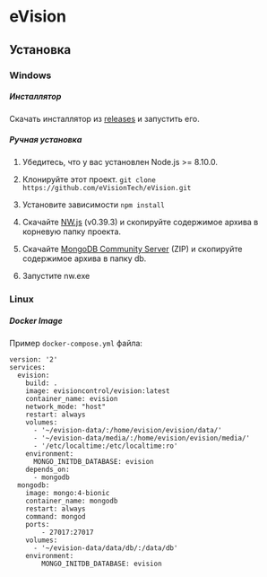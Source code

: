 # eVision

## Установка
### Windows
##### Инсталлятор
Скачать инсталлятор из [releases](https://github.com/eVisionTech/eVision/releases) и запустить его.

##### Ручная установка
1. Убедитесь, что у вас установлен Node.js >= 8.10.0.

2. Клонируйте этот проект.
`git clone https://github.com/eVisionTech/eVision.git`

3. Установите зависимости
`npm install`

4. Скачайте [NW.js](https://dl.nwjs.io/v0.39.3/nwjs-v0.39.3-win-x64.zip) (v0.39.3) и скопируйте содержимое архива в корневую папку проекта.

5. Скачайте [MongoDB Community Server](https://www.mongodb.com/download-center/community) (ZIP) и скопируйте содержимое архива в папку db.

6. Запустите nw.exe

### Linux
##### Docker Image
Пример `docker-compose.yml` файла:

	version: '2'
	services:
	  evision:
		build: .
		image: evisioncontrol/evision:latest
		container_name: evision
		network_mode: "host"
		restart: always
		volumes:
		  - '~/evision-data/:/home/evision/evision/data/'
		  - '~/evision-data/media/:/home/evision/evision/media/'
		  - '/etc/localtime:/etc/localtime:ro'
		environment:
		  MONGO_INITDB_DATABASE: evision
		depends_on:
		  - mongodb
	  mongodb:
		image: mongo:4-bionic
		container_name: mongodb
		restart: always
		command: mongod
		ports:
			- 27017:27017
		volumes:
		  - '~/evision-data/data/db/:/data/db'
		environment:
			MONGO_INITDB_DATABASE: evision